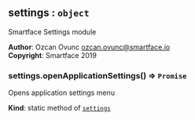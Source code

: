 <a name="module_settings"></a>

## settings : <code>object</code>
Smartface Settings module

**Author**: Ozcan Ovunc <ozcan.ovunc@smartface.io>  
**Copyright**: Smartface 2019  
<a name="module_settings.openApplicationSettings"></a>

### settings.openApplicationSettings() ⇒ <code>Promise</code>
Opens application settings menu

**Kind**: static method of [<code>settings</code>](#module_settings)  
